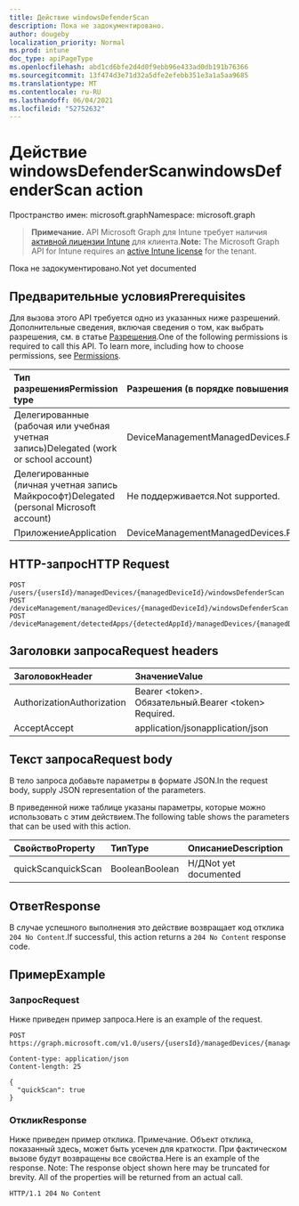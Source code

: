 ```yaml
---
title: Действие windowsDefenderScan
description: Пока не задокументировано.
author: dougeby
localization_priority: Normal
ms.prod: intune
doc_type: apiPageType
ms.openlocfilehash: abd1cd6bfe2d4d0f9ebb96e433ad0db191b76366
ms.sourcegitcommit: 13f474d3e71d32a5dfe2efebb351e3a1a5aa9685
ms.translationtype: MT
ms.contentlocale: ru-RU
ms.lasthandoff: 06/04/2021
ms.locfileid: "52752632"
---
```

# <a name="windowsdefenderscan-action"></a><span data-ttu-id="992e4-103">Действие windowsDefenderScan</span><span class="sxs-lookup"><span data-stu-id="992e4-103">windowsDefenderScan action</span></span>

<span data-ttu-id="992e4-104">Пространство имен: microsoft.graph</span><span class="sxs-lookup"><span data-stu-id="992e4-104">Namespace: microsoft.graph</span></span>

> <span data-ttu-id="992e4-105">**Примечание.** API Microsoft Graph для Intune требует наличия [активной лицензии Intune](https://go.microsoft.com/fwlink/?linkid=839381) для клиента.</span><span class="sxs-lookup"><span data-stu-id="992e4-105">**Note:** The Microsoft Graph API for Intune requires an [active Intune license](https://go.microsoft.com/fwlink/?linkid=839381) for the tenant.</span></span>

<span data-ttu-id="992e4-106">Пока не задокументировано.</span><span class="sxs-lookup"><span data-stu-id="992e4-106">Not yet documented</span></span>

## <a name="prerequisites"></a><span data-ttu-id="992e4-107">Предварительные условия</span><span class="sxs-lookup"><span data-stu-id="992e4-107">Prerequisites</span></span>
<span data-ttu-id="992e4-p101">Для вызова этого API требуется одно из указанных ниже разрешений. Дополнительные сведения, включая сведения о том, как выбрать разрешения, см. в статье [Разрешения](/graph/permissions-reference).</span><span class="sxs-lookup"><span data-stu-id="992e4-p101">One of the following permissions is required to call this API. To learn more, including how to choose permissions, see [Permissions](/graph/permissions-reference).</span></span>

|<span data-ttu-id="992e4-110">Тип разрешения</span><span class="sxs-lookup"><span data-stu-id="992e4-110">Permission type</span></span>|<span data-ttu-id="992e4-111">Разрешения (в порядке повышения привилегий)</span><span class="sxs-lookup"><span data-stu-id="992e4-111">Permissions (from least to most privileged)</span></span>|
|:---|:---|
|<span data-ttu-id="992e4-112">Делегированные (рабочая или учебная учетная запись)</span><span class="sxs-lookup"><span data-stu-id="992e4-112">Delegated (work or school account)</span></span>|<span data-ttu-id="992e4-113">DeviceManagementManagedDevices.PriviligedOperation.All</span><span class="sxs-lookup"><span data-stu-id="992e4-113">DeviceManagementManagedDevices.PriviligedOperation.All</span></span>|
|<span data-ttu-id="992e4-114">Делегированные (личная учетная запись Майкрософт)</span><span class="sxs-lookup"><span data-stu-id="992e4-114">Delegated (personal Microsoft account)</span></span>|<span data-ttu-id="992e4-115">Не поддерживается.</span><span class="sxs-lookup"><span data-stu-id="992e4-115">Not supported.</span></span>|
|<span data-ttu-id="992e4-116">Приложение</span><span class="sxs-lookup"><span data-stu-id="992e4-116">Application</span></span>|<span data-ttu-id="992e4-117">DeviceManagementManagedDevices.PriviligedOperation.All</span><span class="sxs-lookup"><span data-stu-id="992e4-117">DeviceManagementManagedDevices.PriviligedOperation.All</span></span>|

## <a name="http-request"></a><span data-ttu-id="992e4-118">HTTP-запрос</span><span class="sxs-lookup"><span data-stu-id="992e4-118">HTTP Request</span></span>
<!-- {
  "blockType": "ignored"
}
-->
``` http
POST /users/{usersId}/managedDevices/{managedDeviceId}/windowsDefenderScan
POST /deviceManagement/managedDevices/{managedDeviceId}/windowsDefenderScan
POST /deviceManagement/detectedApps/{detectedAppId}/managedDevices/{managedDeviceId}/windowsDefenderScan
```

## <a name="request-headers"></a><span data-ttu-id="992e4-119">Заголовки запроса</span><span class="sxs-lookup"><span data-stu-id="992e4-119">Request headers</span></span>
|<span data-ttu-id="992e4-120">Заголовок</span><span class="sxs-lookup"><span data-stu-id="992e4-120">Header</span></span>|<span data-ttu-id="992e4-121">Значение</span><span class="sxs-lookup"><span data-stu-id="992e4-121">Value</span></span>|
|:---|:---|
|<span data-ttu-id="992e4-122">Authorization</span><span class="sxs-lookup"><span data-stu-id="992e4-122">Authorization</span></span>|<span data-ttu-id="992e4-123">Bearer &lt;token&gt;. Обязательный.</span><span class="sxs-lookup"><span data-stu-id="992e4-123">Bearer &lt;token&gt; Required.</span></span>|
|<span data-ttu-id="992e4-124">Accept</span><span class="sxs-lookup"><span data-stu-id="992e4-124">Accept</span></span>|<span data-ttu-id="992e4-125">application/json</span><span class="sxs-lookup"><span data-stu-id="992e4-125">application/json</span></span>|

## <a name="request-body"></a><span data-ttu-id="992e4-126">Текст запроса</span><span class="sxs-lookup"><span data-stu-id="992e4-126">Request body</span></span>
<span data-ttu-id="992e4-127">В тело запроса добавьте параметры в формате JSON.</span><span class="sxs-lookup"><span data-stu-id="992e4-127">In the request body, supply JSON representation of the parameters.</span></span>

<span data-ttu-id="992e4-128">В приведенной ниже таблице указаны параметры, которые можно использовать с этим действием.</span><span class="sxs-lookup"><span data-stu-id="992e4-128">The following table shows the parameters that can be used with this action.</span></span>

|<span data-ttu-id="992e4-129">Свойство</span><span class="sxs-lookup"><span data-stu-id="992e4-129">Property</span></span>|<span data-ttu-id="992e4-130">Тип</span><span class="sxs-lookup"><span data-stu-id="992e4-130">Type</span></span>|<span data-ttu-id="992e4-131">Описание</span><span class="sxs-lookup"><span data-stu-id="992e4-131">Description</span></span>|
|:---|:---|:---|
|<span data-ttu-id="992e4-132">quickScan</span><span class="sxs-lookup"><span data-stu-id="992e4-132">quickScan</span></span>|<span data-ttu-id="992e4-133">Boolean</span><span class="sxs-lookup"><span data-stu-id="992e4-133">Boolean</span></span>|<span data-ttu-id="992e4-134">Н/Д</span><span class="sxs-lookup"><span data-stu-id="992e4-134">Not yet documented</span></span>|



## <a name="response"></a><span data-ttu-id="992e4-135">Ответ</span><span class="sxs-lookup"><span data-stu-id="992e4-135">Response</span></span>
<span data-ttu-id="992e4-136">В случае успешного выполнения это действие возвращает код отклика `204 No Content`.</span><span class="sxs-lookup"><span data-stu-id="992e4-136">If successful, this action returns a `204 No Content` response code.</span></span>

## <a name="example"></a><span data-ttu-id="992e4-137">Пример</span><span class="sxs-lookup"><span data-stu-id="992e4-137">Example</span></span>

### <a name="request"></a><span data-ttu-id="992e4-138">Запрос</span><span class="sxs-lookup"><span data-stu-id="992e4-138">Request</span></span>
<span data-ttu-id="992e4-139">Ниже приведен пример запроса.</span><span class="sxs-lookup"><span data-stu-id="992e4-139">Here is an example of the request.</span></span>
``` http
POST https://graph.microsoft.com/v1.0/users/{usersId}/managedDevices/{managedDeviceId}/windowsDefenderScan

Content-type: application/json
Content-length: 25

{
  "quickScan": true
}
```

### <a name="response"></a><span data-ttu-id="992e4-140">Отклик</span><span class="sxs-lookup"><span data-stu-id="992e4-140">Response</span></span>
<span data-ttu-id="992e4-p102">Ниже приведен пример отклика. Примечание. Объект отклика, показанный здесь, может быть усечен для краткости. При фактическом вызове будут возвращены все свойства.</span><span class="sxs-lookup"><span data-stu-id="992e4-p102">Here is an example of the response. Note: The response object shown here may be truncated for brevity. All of the properties will be returned from an actual call.</span></span>
``` http
HTTP/1.1 204 No Content
```




